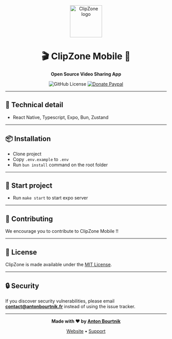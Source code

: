 <div align="center">

<img src="https://www.clip-zone.com/images/logo.png" alt="ClipZone logo" height="100">

# 🎬 ClipZone Mobile 📱

**Open Source Video Sharing App**

![GitHub License](https://img.shields.io/github/license/abourtnik/clip-zone)
<a href="https://www.paypal.com/donate/?hosted_button_id=P4KH8VMKM6XMJ">
<img src="https://img.shields.io/badge/Donate-blue?logo=paypal" alt="Donate Paypal">
</a>

</div>

---

## 🔧 Technical detail

- React Native, Typescript, Expo, Bun, Zustand

---

## 📦 Installation

- Clone project
- Copy `.env.example` to `.env`
- Run `bun install` command on the root folder

---

## 🚀 Start project
- Run `make start` to start expo server

---

## 🤝 Contributing

We encourage you to contribute to ClipZone Mobile !!

---

## 📜 License
ClipZone is made available under the [MIT License](http://www.opensource.org/licenses/mit-license.php).

---

## 🔒 Security

If you discover security vulnerabilities, please email **contact@antonbourtnik.fr** instead of using the issue tracker.

---

<div align="center">

**Made with ❤️ by [Anton Bourtnik](https://github.com/abourtnik)**

[Website](https://www.antonbourtnik.fr) • [Support](mailto:contact@antonbourtnik.fr)
</div>